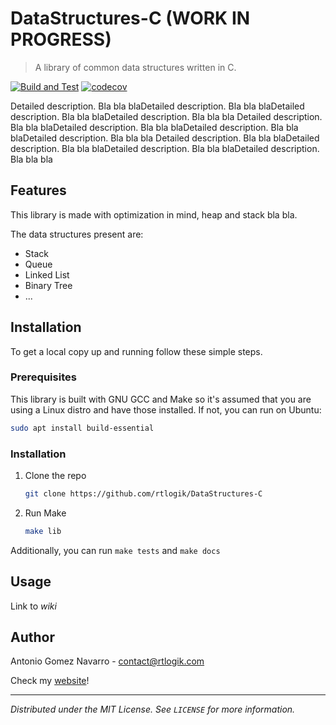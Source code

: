 # DataStructures-C (WORK IN PROGRESS)

> A library of common data structures written in C.

[![Build and Test](https://github.com/rtlogik/DataStructures-C/actions/workflows/build-test.yml/badge.svg?branch=main)](https://github.com/rtlogik/DataStructures-C/actions/workflows/build-test.yml)
[![codecov](https://codecov.io/gh/RTLogik/DataStructures-C/branch/main/graph/badge.svg?token=B0QUKSUX5Q)](https://codecov.io/gh/RTLogik/DataStructures-C)

Detailed description. Bla bla blaDetailed description. Bla bla blaDetailed description. Bla bla blaDetailed description. Bla bla bla
Detailed description. Bla bla blaDetailed description. Bla bla blaDetailed description. Bla bla blaDetailed description. Bla bla bla
Detailed description. Bla bla blaDetailed description. Bla bla blaDetailed description. Bla bla blaDetailed description. Bla bla bla

## Features
This library is made with optimization in mind, heap and stack bla bla.


The data structures present are:
* Stack
* Queue
* Linked List
* Binary Tree
* ...

## Installation
To get a local copy up and running follow these simple steps.
### Prerequisites
This library is built with GNU GCC and Make so it's assumed that you are using a Linux distro and have those installed. 
If not, you can run on Ubuntu:
  ```sh
  sudo apt install build-essential
  ```
### Installation
1. Clone the repo
   ```sh
   git clone https://github.com/rtlogik/DataStructures-C
   ```
2. Run Make
   ```sh
   make lib
   ```
Additionally, you can run `make tests` and `make docs`



## Usage
Link to _wiki_

## Author
Antonio Gomez Navarro - contact@rtlogik.com

Check my [website](www.rtlogik.com)!

-----------
_Distributed under the MIT License. See `LICENSE` for more information._
